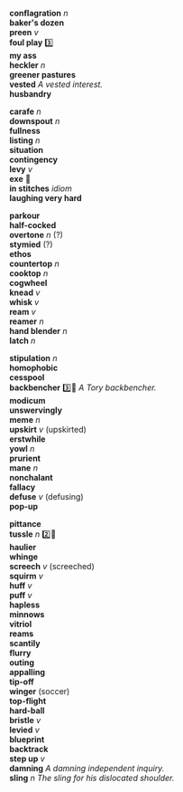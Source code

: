 
__conflagration__ _n_  
__baker's dozen__  
__preen__ _v_  
__foul play__ :three:  
__my ass__  
__heckler__ _n_  
__greener pastures__  
__vested__ _A vested interest._  
__husbandry__  

__carafe__ _n_  
__downspout__ _n_  
__fullness__  
__listing__ _n_  
__situation__  
__contingency__  
__levy__ _v_  
__exe__ :mega:  
__in stitches__ _idiom_  
__laughing very hard__  

__parkour__  
__half-cocked__  
__overtone__ _n_ (?)  
__stymied__ (?)  
__ethos__  
__countertop__ _n_  
__cooktop__ _n_  
__cogwheel__  
__knead__ _v_  
__whisk__ _v_  
__ream__ _v_  
__reamer__ _n_  
__hand blender__ _n_  
__latch__ _n_  

__stipulation__ _n_  
__homophobic__  
__cesspool__  
__backbencher__ :three::hammer: _A Tory backbencher._  
__modicum__  
__unswervingly__  
__meme__ _n_  
__upskirt__ _v_ (upskirted)  
__erstwhile__  
__yowl__ _n_  
__prurient__  
__mane__ _n_  
__nonchalant__  
__fallacy__  
__defuse__ _v_ (defusing)  
__pop-up__  

__pittance__  
__tussle__ _n_ :two::shit:  
__haulier__  
__whinge__  
__screech__ _v_ (screeched)  
__squirm__ _v_  
__huff__ _v_  
__puff__ _v_  
__hapless__  
__minnows__  
__vitriol__  
__reams__  
__scantily__  
__flurry__  
__outing__  
__appalling__  
__tip-off__  
__winger__ (soccer)  
__top-flight__  
__hard-ball__  
__bristle__ _v_  
__levied__ _v_  
__blueprint__  
__backtrack__  
__step up__ _v_  
__damning__ _A damning independent inquiry._  
__sling__ _n_ _The sling for his dislocated shoulder._  
